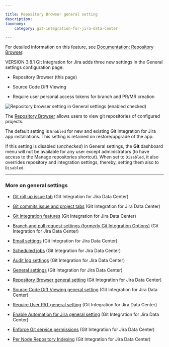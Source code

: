 ```yaml
---

title: Repository Browser general setting
description:
taxonomy:
    category: git-integration-for-jira-data-center

---
```


For detailed information on this feature, see [Documentation: Repository Browser](/git-integration-for-jira-self-managed/repository-browser-gij-self-managed).

VERSION 3.8.1 Git Integration for Jira adds three new settings in the General settings configuration page:

*   Repository Browser (this page)

*   Source Code Diff Viewing

*   Require user personal access tokens for branch and PR/MR creation


![Repository browser setting in General settings (enabled checked)](https://bigbrassband.atlassian.net/wiki/download/thumbnails/1947140158/gitserver-gencfg-repo-browser.png?version=1&modificationDate=1631802543905&cacheVersion=1&api=v2&width=442&height=89)

The [Repository Browser](/git-integration-for-jira-self-managed/repository-browser-gij-self-managed) allows users to view git repositories of configured projects.

The default setting is `Enabled` for new and existing Git Integration for Jira app installations. This setting is retained on restore/upgrade of the app.

If this setting is disabled (_unchecked_) in General settings, the **Git** dashboard menu will not be available for any user except administrators (to have access to the Manage repositories shortcut). When set to `Disabled`, it also overrides repository and integration settings, thereby, setting them also to `Disabled`.

* * *

### More on general settings

*   [Git roll up issue tab](/git-integration-for-jira-self-managed/git-roll-up-issue-tab-gij-self-managed) (Git Integration for Jira Data Center)

*   [Git commits issue and project tabs](/git-integration-for-jira-self-managed/git-commits-issue-and-project-tabs-gij-self-managed) (Git Integration for Jira Data Center)

*   [Git integration features](/git-integration-for-jira-self-managed/git-integration-features-gij-self-managed) (Git Integration for Jira Data Center)

*   [Branch and pull request settings (formerly Git Integration Options)](/git-integration-for-jira-self-managed/branch-and-pull-request-settings-formerly-git-integration-options-gij-self-managed) (Git Integration for Jira Data Center)

*   [Email settings](/git-integration-for-jira-self-managed/email-settings-gij-self-managed) (Git Integration for Jira Data Center)

*   [Scheduled jobs](/git-integration-for-jira-self-managed/scheduled-jobs-gij-self-managed) (Git Integration for Jira Data Center)

*   [Audit log settings](/git-integration-for-jira-self-managed/audit-log-settings-gij-self-managed) (Git Integration for Jira Data Center)

*   [General settings](/git-integration-for-jira-self-managed/general-settings-gij-self-managed) (Git Integration for Jira Data Center)

*   [Repository Browser general setting](/git-integration-for-jira-self-managed/repository-browser-general-setting-gij-self-managed) (Git Integration for Jira Data Center)

*   [Source Code Diff Viewing general setting](/git-integration-for-jira-self-managed/source-code-diff-viewing-general-setting-gij-self-managed) (Git Integration for Jira Data Center)

*   [Require User PAT general setting](/git-integration-for-jira-self-managed/require-user-pat-general-setting-gij-self-managed) (Git Integration for Jira Data Center)

*   [Enable Automation for Jira general setting](/git-integration-for-jira-self-managed/Enable-automation-for-jira-general-setting/) (Git Integration for Jira Data Center)

*   [Enforce Git service permissions](/git-integration-for-jira-self-managed/enforce-git-service-permissions-gij-self-managed) (Git Integration for Jira Data Center)

*   [Per Node Repository Indexing](/git-integration-for-jira-self-managed/per-node-repository-indexing-gij-self-managed) (Git Integration for Jira Data Center)